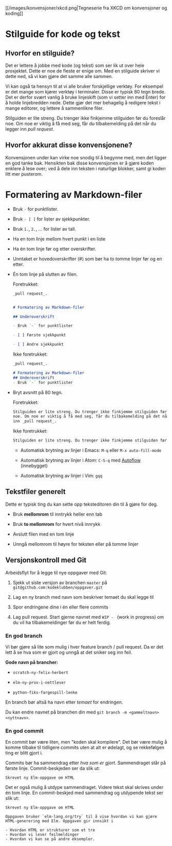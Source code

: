 
[[/images/konvensjoner/xkcd.png|Tegneserie fra XKCD om konvensjoner og koding]]


# Stilguide for kode og tekst


## Hvorfor en stilguide?

Det er lettere å jobbe med kode (og tekst) som ser lik ut over hele prosjektet.
Dette er noe de fleste er enige om. Med en stilguide skriver vi dette ned, så vi
kan gjøre det samme alle sammen.

Vi kan også ta hensyn til at vi alle bruker forskjellige verktøy. For eksempel
er det mange som kjører verktøy i terminaler. Disse er typisk 80 tegn brede. Det
er derfor svært vanlig å bruke linjeskift (som vi setter inn med Enter) for å
holde linjebredden nede. Dette gjør det mer behagelig å redigere tekst i mange
editorer, og lettere å sammenlikne filer.

Stilguiden er lite streng. Du trenger ikke finkjemme stilguiden før du foreslår
noe. Om noe er viktig å få med seg, får du tilbakemelding på det når du legger
inn _pull request_.

## Hvorfor akkurat disse konvensjonene?

Konvensjonen under kan virke noe snodig til å begynne med, men det ligger en god
tanke bak. Hensikten bak disse konvensjonen er å gjøre koden enklere å lese
over; ved å dele inn teksten i naturlige blokker, samt gi koden litt mer
pusterom.


# Formatering av Markdown-filer

- Bruk `-` for punktlister.

- Bruk `- [ ]` for lister av sjekkpunkter.

- Bruk `1.`, `2.`, ... for lister av tall.

- Ha en tom linje mellom hvert punkt i en liste

- Ha én tom linje før og etter overskrifter.

- Unntaket er hovedoverskrifter (#) som bør ha _to_ tomme linjer før og en etter.

- Én tom linje på slutten av filen.

  Foretrukket:

  ```markdown
  _pull request_.


  # Formatering av Markdown-filer

  ## Underoverskrift

  - Bruk `-` for punktlister

  - [ ] Første sjekkpunkt

  - [ ] Andre sjekkpunkt

  ```

  Ikke foretrukket:

  ```markdown
  _pull request_.

  # Formatering av Markdown-filer
  ## Underoverskrift
  - Bruk `-` for punktlister
  ```

- Bryt avsnitt på 80 tegn.

  Foretrukket:

  ```markdown
  Stilguiden er lite streng. Du trenger ikke finkjemme stilguiden før du foreslår
  noe. Om noe er viktig å få med seg, får du tilbakemelding på det når du legger
  inn _pull request_.
  ```

  Ikke foretrukket:

  ```markdown
  Stilguiden er lite streng. Du trenger ikke finkjemme stilguiden før du foreslår noe. Om noe er viktig å få med seg, får du tilbakemelding på det når du legger inn _pull request_.
  ```

  - Automatisk brytning av linjer i Emacs: `M-q` eller `M-x auto-fill-mode`

  - Automatisk brytning av linjer i Atom: `C-S-q` med
    [Autoflow](https://github.com/atom/autoflow) (innebygget)

  - Automatisk brytning av linjer i Vim: `gqq`


## Tekstfiler generelt

Dette er typisk ting du kan sette opp teksteditoren din til å gjøre for deg.

- Bruk **mellomrom** til inntrykk heller enn tab

- Bruk **to mellomrom** for hvert nivå innrykk

- Avslutt filen med en tom linje

- Unngå mellomrom til høyre for teksten eller på tomme linjer


## Versjonskontroll med Git

Arbeidsflyt for å legge til nye oppgaver med Git:

1. Sjekk ut siste versjon av branchen `master` på
   `git@github.com:kodeklubben/oppgaver.git`

2. Lag en ny branch med navn som beskriver temaet du skal legge til

3. Spor endringene dine i én eller flere commits

4. Lag pull request. Start gjerne navnet med `WIP - ` (work in progress) om du
   vil ha tilbakemeldinger før du er helt ferdig.

### En god branch

Vi bør gjøre så lite som mulig i hver feature branch / pull request. Da er det
lett å se hva som er gjort og unngå at det sniker seg inn feil.

**Gode navn på brancher:**

- `scratch-ny-felix-herbert`

- `elm-ny-prov-i-nettleser`

- `python-fiks-fargespill-lenke`

En branch bør altså ha navn etter _temaet_ for endringen.

Du kan endre navnet på branchen din med `git branch -m <gammeltnavn> <nyttnavn>`.

### En god commit

En commit bør være liten, men "koden skal kompilere". Det bør være mulig å komme
tilbake til tidligere commits uten at alt er ødelagt, og se rekkefølgen ting er
blitt gjort i.

Commits bør ha sammendrag etter _hva som er gjort_. Sammendraget står på første
linje. Commit-beskjeden ser da slik ut:

```text
Skrevet ny Elm-oppgave om HTML
```

Det er også mulig å utdype sammendraget. Videre tekst skal skrives under én tom
linje. En commit-beskjed med sammendrag og utdypende tekst ser slik ut:

```text
Skrevet ny Elm-oppgave om HTML

Oppgaven bruker `elm-lang.org/try` til å vise hvordan vi kan gjøre
HTML-generering med Elm. Oppgaven gir innsikt i

- Hvordan HTML er strukturer som et tre
- Hvordan vi leser feilmeldinger
- Hvordan vi kan se på andre eksempler.
```
